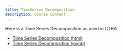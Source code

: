 ```yaml
---
title: TimeSeries Decomposition
description: Course Content
---
```


Here is a Time Series Decomposition as used in CTBA.
- [Time Series Decomposition (html)](TimeSeries.html)
- [Time Series Decomposition (ipynb)](TimeSeries.ipynb)


